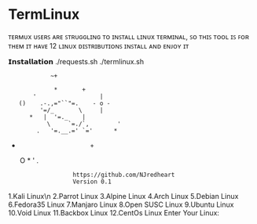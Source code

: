 # TermLinux
ᴛᴇʀᴍᴜx ᴜꜱᴇʀꜱ ᴀʀᴇ ꜱᴛʀᴜɢɢʟɪɴɢ ᴛᴏ ɪɴꜱᴛᴀʟʟ ʟɪɴᴜx ᴛᴇʀᴍɪɴᴀʟ, ꜱᴏ ᴛʜɪꜱ ᴛᴏᴏʟ ɪꜱ ꜰᴏʀ ᴛʜᴇᴍ
ɪᴛ ʜᴀᴠᴇ 12 ʟɪɴᴜx ᴅɪꜱᴛʀɪʙᴜᴛɪᴏɴꜱ
ɪɴꜱᴛᴀʟʟ ᴀɴᴅ ᴇɴᴊᴏʏ ɪᴛ


𝗜𝗻𝘀𝘁𝗮𝗹𝗹𝗮𝘁𝗶𝗼𝗻
./requests.sh
./termlinux.sh

                ~+

                 *       +
           '                  |
       ()    .-.,="``"=.    - o -
             '=/_       \     |
          *   |  '=._    |
               \     `=./`,        '
            .   '=.__.=' `='      *
   +                         +
        O      *        '       .

                        https://github.com/NJredheart
                        Version 0.1
1.Kali Linux\n
2.Parrot Linux
3.Alpine Linux
4.Arch Linux
5.Debian Linux
6.Fedora35 Linux
7.Manjaro Linux
8.Open SUSC Linux
9.Ubuntu Linux
10.Void Linux
11.Backbox Linux
12.CentOs Linux
Enter Your Linux:
